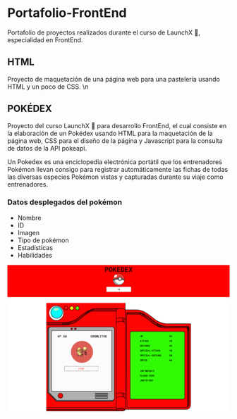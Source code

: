 # Portafolio-FrontEnd

Portafolio de proyectos realizados durante el curso de LaunchX :rocket:, especialidad en FrontEnd.



## HTML
Proyecto de maquetación de una página web para una pastelería usando HTML y un poco de CSS.
\n


## POKÉDEX

Proyecto del curso LaunchX :rocket: para desarrollo FrontEnd, el cual consiste en la elaboración de un Pokédex usando HTML para la maquetación de la página web, CSS para el diseño de la página y Javascript para la consulta de datos de la API pokeapi.

Un Pokedex es una enciclopedia electrónica portátil que los entrenadores Pokémon llevan consigo para registrar automáticamente las fichas de todas las diversas especies Pokémon vistas y capturadas durante su viaje como entrenadores.

### Datos desplegados del pokémon
  -  Nombre
  -  ID
  -  Imagen
  -  Tipo de pokémon
  -  Estadísticas
  -  Habilidades

![image](https://github.com/DanielaBeltranCruz/Portafolio-FrontEnd/blob/main/Javascript/images/POKEDEX.png)

